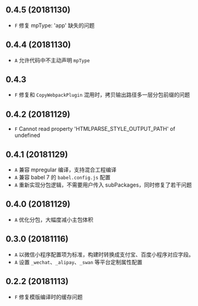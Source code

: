 ## 0.4.5 (20181130)

- `F` 修复 mpType: 'app' 缺失的问题

## 0.4.4 (20181130)

- `A` 允许代码中不主动声明 `mpType`

## 0.4.3

- `F` 修复和 `CopyWebpackPlugin` 混用时，拷贝输出路径多一层分包前缀的问题

## 0.4.2 (20181129)

- `F` Cannot read property 'HTMLPARSE_STYLE_OUTPUT_PATH' of undefined

## 0.4.1 (20181129)

- `A` 兼容 mpregular 编译，支持混合工程编译
- `A` 兼容 babel 7 的 `babel.config.js` 配置
- `A` 重新实现分包逻辑，不需要用户传入 subPackages，同时修复了若干问题

## 0.4.0 (20181129)

- `A` 优化分包，大幅度减小主包体积

## 0.3.0 (20181116)

- `A` 以微信小程序配置项为标准，构建时转换成支付宝、百度小程序对应字段。
- `A` 设置 `_wechat`、`_alipay`、`_swan` 等平台定制属性配置

## 0.2.2 (20181113)

- `F` 修复模版编译时的缓存问题
